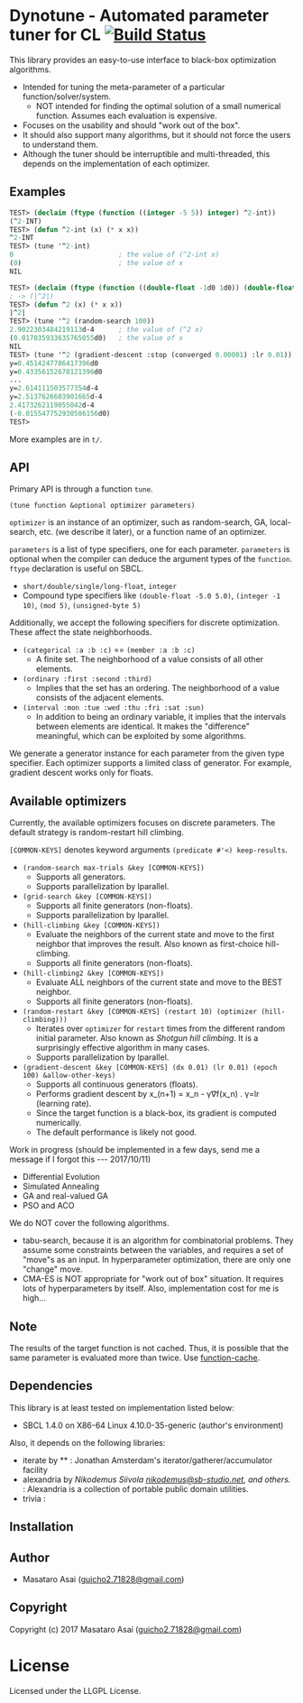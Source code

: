 
# Dynotune - Automated parameter tuner for CL [![Build Status](https://travis-ci.org/guicho271828/dynotune.svg?branch=master)](https://travis-ci.org/guicho271828/dynotune)

This library provides an easy-to-use interface to black-box optimization algorithms.

+ Intended for tuning the meta-parameter of a particular function/solver/system.
    + NOT intended for finding the optimal solution of a small numerical function.
      Assumes each evaluation is expensive.
+ Focuses on the usability and should "work out of the box".
+ It should also support many algorithms, but it should not force the users to understand them.
+ Although the tuner should be interruptible and multi-threaded, this depends on the implementation of each optimizer.

## Examples

``` lisp
TEST> (declaim (ftype (function ((integer -5 5)) integer) ^2-int))
(^2-INT)
TEST> (defun ^2-int (x) (* x x))
^2-INT
TEST> (tune '^2-int)
0                          ; the value of (^2-int x)
(0)                        ; the value of x
NIL

TEST> (declaim (ftype (function ((double-float -1d0 1d0)) (double-float -1d0 1d0)) ^2))
; -> (|^2|)
TEST> (defun ^2 (x) (* x x))
|^2|
TEST> (tune '^2 (random-search 100))
2.9022303484219113d-4      ; the value of (^2 x)
(0.017035933635765055d0)   ; the value of x
NIL
TEST> (tune '^2 (gradient-descent :stop (converged 0.00001) :lr 0.01))
y=0.4514247786417396d0
y=0.43356152678121396d0
...
y=2.614111503577354d-4
y=2.5137626603901665d-4
2.4173262119055042d-4
(-0.015547752930586156d0)
TEST> 
```

More examples are in `t/`.

## API

Primary API is through a function `tune`.

    (tune function &optional optimizer parameters)

`optimizer` is an instance of an optimizer, such as random-search, GA,
local-search, etc. (we describe it later), or a function name of an optimizer.

`parameters` is a list of type specifiers, one for each parameter.
`parameters` is optional when the compiler can deduce the argument types of the `function`.
`ftype` declaration is useful on SBCL.

+ `short/double/single/long-float`, `integer`
+ Compound type specifiers like `(double-float -5.0 5.0)`, `(integer -1 10)`, `(mod 5)`, `(unsigned-byte 5)`

Additionally, we accept the following specifiers for discrete optimization.
These affect the state neighborhoods.

+ `(categorical :a :b :c)` == `(member :a :b :c)`
    + A finite set. The neighborhood of a value consists of all other elements.
+ `(ordinary :first :second :third)`
    + Implies that the set has an ordering. The neighborhood of a value consists of the adjacent elements.
+ `(interval :mon :tue :wed :thu :fri :sat :sun)`
    + In addition to being an ordinary variable, it implies that the intervals
      between elements are identical. It makes the "difference" meaningful, which
      can be exploited by some algorithms.

We generate a generator instance for each parameter from the given type specifier.
Each optimizer supports a limited class of generator.
For example, gradient descent works only for floats.

## Available optimizers

Currently, the available optimizers focuses on discrete parameters.
The default strategy is random-restart hill climbing.

`[COMMON-KEYS]` denotes keyword arguments `(predicate #'<) keep-results`.

+ `(random-search max-trials &key [COMMON-KEYS])`
  + Supports all generators.
  + Supports parallelization by lparallel.
+ `(grid-search &key [COMMON-KEYS])` 
  + Supports all finite generators (non-floats).
  + Supports parallelization by lparallel.
+ `(hill-climbing &key [COMMON-KEYS])`
  + Evaluate the neighbors of the current state and move to the first neighbor that improves the result.
    Also known as first-choice hill-climbing.
  + Supports all finite generators (non-floats).
+ `(hill-climbing2 &key [COMMON-KEYS])`
  + Evaluate ALL neighbors of the current state and move to the BEST neighbor.
  + Supports all finite generators (non-floats).
+ `(random-restart &key [COMMON-KEYS] (restart 10) (optimizer (hill-climbing)))`
  + Iterates over `optimizer` for `restart` times from the
    different random initial parameter. Also known as *Shotgun hill climbing*.
    It is a surprisingly effective algorithm in many cases.
  + Supports parallelization by lparallel.
+ `(gradient-descent &key [COMMON-KEYS] (dx 0.01) (lr 0.01) (epoch 100) &allow-other-keys)`
  + Supports all continuous generators (floats).
  + Performs gradient descent by x_(n+1) = x_n - γ∇f(x_n) . γ=lr (learning rate).
  + Since the target function is a black-box, its gradient is computed numerically.
  + The default performance is likely not good.

Work in progress (should be implemented in a few days, send me a message if I forgot this --- 2017/10/11)

+ Differential Evolution
+ Simulated Annealing
+ GA and real-valued GA
+ PSO and ACO

We do NOT cover the following algorithms.

+ tabu-search, because it is an algorithm for combinatorial problems. They
  assume some constraints between the variables, and requires a set of "move"s as an input.
  In hyperparameter optimization, there are only one "change" move.
+ CMA-ES is NOT appropriate for "work out of box" situation. It requires lots of hyperparameters by itself.
  Also, implementation cost for me is high...

## Note

The results of the target function is not cached. Thus, it is possible that the
same parameter is evaluated more than twice. Use [function-cache](http://quickdocs.org/function-cache/).

## Dependencies
This library is at least tested on implementation listed below:

+ SBCL 1.4.0 on X86-64 Linux 4.10.0-35-generic (author's environment)

Also, it depends on the following libraries:

+ iterate by ** :
    Jonathan Amsterdam's iterator/gatherer/accumulator facility
+ alexandria by *Nikodemus Siivola <nikodemus@sb-studio.net>, and others.* :
    Alexandria is a collection of portable public domain utilities.
+ trivia :
    

## Installation

## Author

* Masataro Asai (guicho2.71828@gmail.com)

## Copyright

Copyright (c) 2017 Masataro Asai (guicho2.71828@gmail.com)

# License

Licensed under the LLGPL License.


